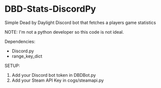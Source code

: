 # DBD-Stats-DiscordPy
Simple Dead by Daylight Discord bot that fetches a players game statistics

NOTE:
I'm not a python developer so this code is not ideal.

Dependencies:
- Discord.py
- range_key_dict

SETUP: 
1. Add your Discord bot token in DBDBot.py
2. Add your Steam API Key in cogs/steamapi.py
